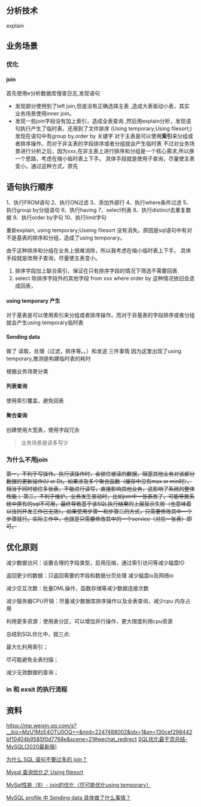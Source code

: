 ## 分析技术
explain
## 业务场景
### 优化
#### join
首先使用e分析数据库慢查日志,发现语句
* 发现部分使用到了left join,但是没有正确选择主表 ,造成大表驱动小表，其实业务场景使用inner join。
* 发现一些join字段没有加上索引，造成全表查询
,然后用explain分析，发现语句执行产生了临时表，还用到了文件排序 (Using temporary;Using filesort;)
发现在语句中有group by,order by 关键字
对于主表是可以使用**索引**来分组或者排序操作。而对于非主表的字段排序或者分组就会产生临时表
不过对业务场景进行分析之后，因为xxx,在非主表上进行排序和分组是一个核心需求,所以换一个思路，考虑在缩小临时表上下手。
具体手段就是使用子查询，尽量使主表变小。通过这种方式，原先

## 语句执行顺序
1、执行FROM语句
2、执行ON过滤
3、添加外部行
4、执行where条件过滤
5、执行group by分组语句
6、执行having
7、select列表
8、执行distinct去重复数据
9、执行order by字句
10、执行limit字句



重新explain,  using temporary;Useing filesort 没有消失。原因是sql语句中有对不是基表的排序和分组，造成了using temporary。
<!-- 然后通过 show protile ，send data 的占用时间比较长，推测是构建临时表造成； -->
由于这种排序和分组在业务上很难消除，所以我考虑在缩小临时表上下手。
具体手段就是改用子查询，尽量使主表变小。

1. 排序字段加上联合索引，保证在只有排序字段的情况下筛选不需要回表
2. select 除排序字段外的其他字段 from xxx where order by 这种情况依旧会造成回表，

#### using temporary 产生
对于基表是可以使用索引来分组或者排序操作。而对于非基表的字段排序或者分组就会产生using temporary临时表

#### Sending data 
做了 读取，处理（过滤，排序等。。）和发送 三件事情
因为这里出现了using temporary,推测是构建临时表的耗时


根据业务场景分类
#### 列表查询
使用索引覆盖，避免回表
#### 聚合查询
创建使用大宽表，使用字段冗余
> 业务场景是读多写少


### 为什么不用join
~~第一，不利于写操作。执行读操作时，会锁住被读的数据，阻塞其他业务对该部分数据的更新操作(U or D)。如果涉及多个聚合函数（缓存中没有max or min时），相当于同时锁住多张表，不能进行读写，直接影响其他业务，这影响了系统的整体性能；
第二，不利于维护。业务发生变动时，比如join中一张表改了，可能导致系统中原有的sql不可用，最终导致基于该SQL执行结果的上层显示失败（也意味着以往的开发工作已无效）。如果使用步骤一和步骤二的方式，只需要修改其中一个步骤就行。实际工作中，也就是只需要修改其中的一个service（对应一张表）即可。~~


## 优化原则

减少数据访问：设置合理的字段类型，启用压缩，通过索引访问等减少磁盘IO

返回更少的数据：只返回需要的字段和数据分页处理 减少磁盘io及网络io

减少交互次数：批量DML操作，函数存储等减少数据连接次数

减少服务器CPU开销：尽量减少数据库排序操作以及全表查询，减少cpu 内存占用

利用更多资源：使用表分区，可以增加并行操作，更大限度利用cpu资源

总结到SQL优化中，就三点:

最大化利用索引；

尽可能避免全表扫描；

减少无效数据的查询；
### in 和 exsit 的执行流程
## 资料
https://mp.weixin.qq.com/s?__biz=MzU1MzE4OTU0OQ==&mid=2247488002&idx=1&sn=130cef298442bf10404b9585f0d7768e&scene=21#wechat_redirect
[SQL优化最干货总结-MySQL(2020最新版)](https://mp.weixin.qq.com/s?__biz=MzU1MzE4OTU0OQ==&mid=2247488002&idx=1&sn=130cef298442bf10404b9585f0d7768e&scene=21#wechat_redirect)

[为什么 SQL 语句不要过多的 join？](https://blog.csdn.net/zl1zl2zl3/article/details/106661879)

[Mysql 查询优化之 Using filesort](https://zhuanlan.zhihu.com/p/101571164)

[MySql性能（8）- join的优化（尽可能优化using temporary）](https://www.jianshu.com/p/3b1d4f58549a)

[MySQL profile 中 Sending data 具体做了什么事情？](https://blog.csdn.net/weixin_33888907/article/details/92269866)